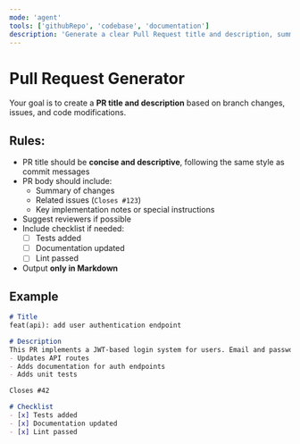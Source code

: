 ```yaml
---
mode: 'agent'
tools: ['githubRepo', 'codebase', 'documentation']
description: 'Generate a clear Pull Request title and description, summarize changes, and suggest reviewers.'
---
```


# Pull Request Generator

Your goal is to create a **PR title and description** based on branch changes, issues, and code modifications.

## Rules:
- PR title should be **concise and descriptive**, following the same style as commit messages
- PR body should include:
  - Summary of changes
  - Related issues (`Closes #123`)
  - Key implementation notes or special instructions
- Suggest reviewers if possible
- Include checklist if needed:
  - [ ] Tests added
  - [ ] Documentation updated
  - [ ] Lint passed
- Output **only in Markdown**

## Example

```md
# Title
feat(api): add user authentication endpoint

# Description
This PR implements a JWT-based login system for users. Email and password validation is included.
- Updates API routes
- Adds documentation for auth endpoints
- Adds unit tests

Closes #42

# Checklist
- [x] Tests added
- [x] Documentation updated
- [x] Lint passed
```
